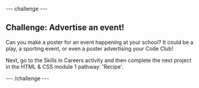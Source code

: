 --- challenge ---
## Challenge: Advertise an event!
Can you make a poster for an event happening at your school? It could be a play, a sporting event, or even a poster advertising your Code Club!

Next, go to the Skills in Careers activity and then complete the next project in the HTML & CSS module 1 pathway: 'Recipe'.

--- /challenge ---
